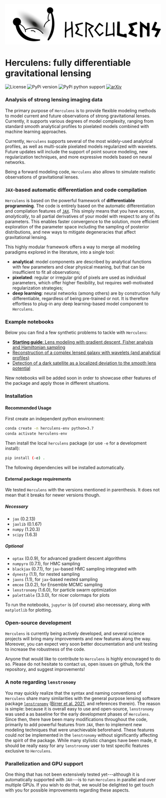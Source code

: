 <img src="images/horizontal.png" width="600" alt="Herculens logo" />
<!-- ![Herculens logo](images/horizontal.png "Herculens logo") -->

# Herculens: fully differentiable gravitational lensing

![License](https://img.shields.io/github/license/austinpeel/jax-strong-lensing)
![PyPi version](https://img.shields.io/pypi/v/herculens)
![PyPi python support](https://img.shields.io/pypi/pyversions/herculens)
[![arXiv](https://img.shields.io/badge/arXiv-1234.56789-b31b1b.svg)](https://arxiv.org/abs/1234.56789)



### Analysis of strong lensing imaging data

The primary purpose of `Herculens` is to provide flexible modeling methods to model current and future observations of strong gravitational lenses. Currently, it supports various degrees of model complexity, ranging from standard smooth analytical profiles to pixelated models combined with machine learning approaches.

Currently, `Herculens` supports several of the most widely-used analytical profiles, as well as multi-scale pixelated models regularized with wavelets. Future updates will include the support of point source modeling, new regularization techniques, and more expressive models based on neural networks.

Being a forward modeling code, `Herculens` also allows to simulate realistic observations of gravitational lenses.


### `JAX`-based automatic differentiation and code compilation 

`Herculens` is based on the powerful framework of **differentiable programming**. The code is entirely based on the automatic differentiation and compilation features of [`JAX`](https://github.com/google/jax). This simply means that you have access, _analytically_, to all partial derivatives of your model with respect to any of its parameters. This enables faster convergence to the solution, more efficient exploration of the parameter space including the sampling of posterior distributions, and new ways to mitigate degeneracies that affect gravitational lensing.

This highly modular framework offers a way to merge all modeling paradigms explored in the literature, into a single tool:

- **analytical**: model components are described by analytical functions with few parameters and clear physical meaning, but that can be insufficient to fit all observations;
- **pixelated**: regular or irregular grid of pixels are used as individual parameters, which offer higher flexibility, but requires well-motivated regularization strategies;
- **deep learning**: neural networks (among others) are by construction fully differentiable, regardless of being pre-trained or not. It is therefore effortless to plug-in any deep learning-based model component to `Herculens`.



### Example notebooks

Below you can find a few synthetic problems to tackle with `Herculens`:

- [**Starting guide**: Lens modeling with gradient descent, Fisher analysis and Hamiltonian sampling](notebooks/herculens__Starting_guide.ipynb)
- [Reconstruction of a complex lensed galaxy with wavelets (and analytical profiles)](notebooks/herculens__Complex_source_with_wavelets.ipynb)
- [Detection of a dark satellite as a localized deviation to the smooth lens potential](notebooks/herculens__Starting_guide.ipynb)

New notebooks will be added soon in order to showcase other features of the package and apply those in different situations.



### Installation

#### Recommended Usage
First create an independent python environment:
```sh
conda create -n herculens-env python=3.7
conda activate herculens-env
```

Then install the local `herculens` package (or use `-e` for a development install):
```sh
pip install (-e) .
```

The following dependencies will be installed automatically.



#### External package requirements

We tested `Herculens` with the versions mentioned in parenthesis. It does not mean that it breaks for newer versions though.

##### Necessary
- `jax` (0.2.13)
- `jaxlib` (0.1.67)
- `numpy` (1.20.3)
- `scipy` (1.6.3)

##### Optional
- `optax` (0.0.9), for advanced gradient descent algorithms 
- `numpyro` (0.7.1), for HMC sampling
- `blackjax` (0.7.1), for `jax`-based HMC sampling integrated with 
- `dynesty` (1.1), for nested sampling
- `jaxns` (1.1), for `jax`-based nested sampling
- `emcee` (3.0.2), for Ensemble MCMC sampling
- `lenstronomy` (1.6.0), for particle swarm optimization
- `palettable` (3.3.0), for nicer colormaps for plots

To run the notebooks, `jupyter` is (of course) also necessary, along with `matplotlib` for plotting.



### Open-source development

`Herculens` is currently being actively developed, and several science projects will bring many improvements and new features along the way. Moreover, you can expect very soon better documentation and unit testing to increase the robustness of the code.

Anyone that would like to contribute to `Herculens` is highly encouraged to do so. Please do not hesitate to contact us, open issues on github, fork the repository, and suggest improvements!





### A note regarding `lenstronomy`

You may quickly realize that the syntax and naming conventions of `Herculens` share many similarities with the general purpose lensing software package [`lenstronomy`](https://github.com/sibirrer/lenstronomy) ([Birrer et al. 2021](https://joss.theoj.org/papers/10.21105/joss.03283), and references therein). The reason is simple: because it is overall easy to use and open-source, `lenstronomy` was used a as baseline for the early development phases of `Herculens`. Since then, there have been many modifications throughout the code, primarily to add powerful features from `JAX`, then to implement new modeling techniques that were unachievable beforehand. These features could _not_ be implemented in the `lenstronomy` without significantly affecting the spirit of the package. While many stylistic changes have been made, it should be really easy for any `lenstronomy` user to test specific features exclusive to `Herculens`.



### Parallelization and GPU support

One thing that has not been extensively tested yet---although it is automatically supported with `JAX`---is to run `Herculens` in parallel and over multiple GPUs. If you wish to do that, we would be delighted to get touch with you for possible improvements regarding these aspects.

